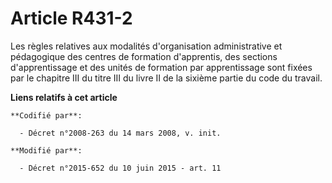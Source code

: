 # Article R431-2

Les règles relatives aux modalités d'organisation administrative et pédagogique des centres de formation d'apprentis, des
sections d'apprentissage et des unités de formation par apprentissage sont fixées par le chapitre III du titre III du livre
II de la sixième partie  du code du travail.

**Liens relatifs à cet article**

	**Codifié par**:

	  - Décret n°2008-263 du 14 mars 2008, v. init.

	**Modifié par**:

	  - Décret n°2015-652 du 10 juin 2015 - art. 11
